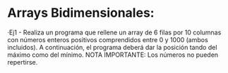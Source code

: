 # Arrays Bidimensionales:

 ·Ej1 - Realiza un programa que rellene un array de 6 filas por 10 columnas con números enteros positivos comprendidos entre 0 y 1000 (ambos incluidos). A continuación, el programa deberá dar la posición tando del máximo como del mínimo.
	NOTA IMPORTANTE: Los números no pueden repertirse.